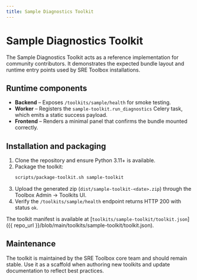 ```yaml
---
title: Sample Diagnostics Toolkit
---
```


# Sample Diagnostics Toolkit

The Sample Diagnostics Toolkit acts as a reference implementation for community contributors. It demonstrates the expected bundle layout and runtime entry points used by SRE Toolbox installations.

## Runtime components

- **Backend** – Exposes `/toolkits/sample/health` for smoke testing.
- **Worker** – Registers the `sample-toolkit.run_diagnostics` Celery task, which emits a static success payload.
- **Frontend** – Renders a minimal panel that confirms the bundle mounted correctly.

## Installation and packaging

1. Clone the repository and ensure Python 3.11+ is available.
2. Package the toolkit:
   ```bash
   scripts/package-toolkit.sh sample-toolkit
   ```
3. Upload the generated zip (`dist/sample-toolkit-<date>.zip`) through the Toolbox Admin → Toolkits UI.
4. Verify the `/toolkits/sample/health` endpoint returns HTTP 200 with status `ok`.

The toolkit manifest is available at [`toolkits/sample-toolkit/toolkit.json`]({{ repo_url }}/blob/main/toolkits/sample-toolkit/toolkit.json).

## Maintenance

The toolkit is maintained by the SRE Toolbox core team and should remain stable. Use it as a scaffold when authoring new toolkits and update documentation to reflect best practices.
